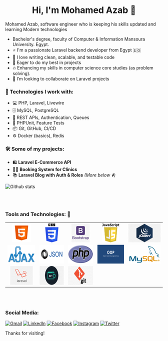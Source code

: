 <h1 align="center">Hi, I'm Mohamed Azab 👋</h1>

Mohamed Azab, software engineer who is keeping his skills updated and learning Modern technologies
-  Bachelor's degree, faculty of Computer & Information Mansoura University. Egypt.
- ⭐ I'm a passionate Laravel backend developer from Egypt 🇪🇬
- 🌱 I love writing clean, scalable, and testable code
- 🏃 Eager to do my best in projects
- 🔥 Enhancing my skills in computer science core studies (as problem solving).
- 👯 I’m looking to collaborate on Laravel projects


### 🚀 Technologies I work with:
- 💻 PHP, Laravel, Livewire
- 🗄 MySQL, PostgreSQL
- 🔁 REST APIs, Authentication, Queues
- 🧪 PHPUnit, Feature Tests
- 📦 Git, GitHub, CI/CD
- ⚙️ Docker (basics), Redis

### 🛠 Some of my projects:
- 🛍 **Laravel E-Commerce API**
- 👨‍⚕️ **Booking System for Clinics**
- 📚 **Laravel Blog with Auth & Roles**
*(More below ⬇️)*


![Github stats](https://github-readme-stats.vercel.app/api?username=moazab87&theme=highcontrast&show_icons=true&count_private=true)

<br> <br>


### **Tools and Technologies: 🔧**  

<table align="center" style="width:100%">
  <tr>
    <td align="center"><code><img height="60" src="https://github.com/moazab87/moazab87/blob/main/assets/html.png"></code></td>
    <td align="center"><code><img height="60" src="https://github.com/moazab87/moazab87/blob/main/assets/css.png"></code></td>
    <td align="center"><code><img height="60" src="https://github.com/moazab87/moazab87/blob/main/assets/bootstrap.png"></code></td>
    <td align="center"><code><img height="60" src="https://github.com/moazab87/moazab87/blob/main/assets/JavaScript.png"></code></td>
    <td align="center"><code><img height="60" src="https://github.com/moazab87/moazab87/blob/main/assets/jquery.png"></code></td>
  </tr>
  <tr>
    <td align="center"><code><img height="60" src="https://github.com/moazab87/moazab87/blob/main/assets/ajax.png"></code></td>
    <td align="center"><code><img height="60" src="https://github.com/moazab87/moazab87/blob/main/assets/json.png"></code></td>
    <td align="center"><code><img height="60" src="https://github.com/moazab87/moazab87/blob/main/assets/php.png"></code></td>
    <td align="center"><code><img height="60" src="https://github.com/moazab87/moazab87/blob/main/assets/oop.png"></code></td>
    <td align="center"><code><img height="60" src="https://github.com/moazab87/moazab87/blob/main/assets/mysql1.png"></code></td>
  </tr>
  <tr>
    <td align="center"><code><img height="60" src="https://github.com/moazab87/moazab87/blob/main/assets/laravel.png"></code></td>
    <td align="center"><code><img height="60" src="https://github.com/moazab87/moazab87/blob/main/assets/api.png"></code></td>
    <td align="center"><code><img height="60" src="https://github.com/moazab87/moazab87/blob/main/assets/git.png"></code></td>
  </tr>
</table>

<br> <br>

### **Social Media:**

[![Gmail](https://img.shields.io/badge/-GMAIL-D14836?style=for-the-badge&logo=gmail&logoColor=white)](mailto:moazab87@gmail.com)
[![LinkedIn](https://img.shields.io/badge/-LINKEDIN-0077B5?style=for-the-badge&logo=linkedin&logoColor=white)](https://www.linkedin.com/in/mohamed-azab-4724641a0/)
[![Facebook](https://img.shields.io/badge/-Facebook-3b5998?style=for-the-badge&logo=facebook&logoColor=white)](https://www.facebook.com/mo.azab.87/)
[![Instagram](https://img.shields.io/badge/-Instagram-C13584?style=for-the-badge&logo=Instagram&logoColor=white)](https://www.instagram.com/moazab87/)
[![Twitter](https://img.shields.io/badge/-Twitter-1D9BF0?style=for-the-badge&logo=Twitter&logoColor=white)](https://twitter.com/moazab87/)



Thanks for visiting!

